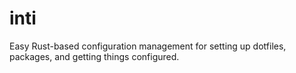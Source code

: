 # inti
Easy Rust-based configuration management for setting up dotfiles, packages, and getting things configured.
